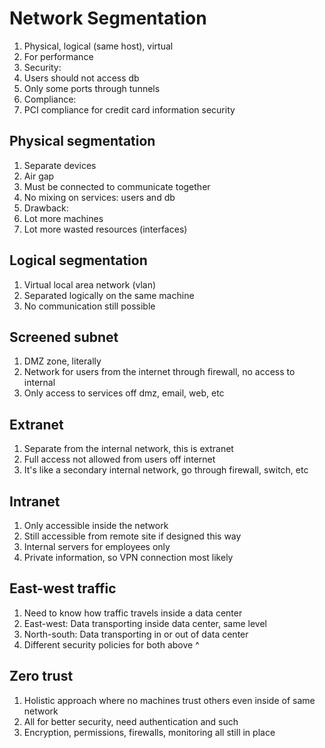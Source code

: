 # Network Segmentation

1. Physical, logical (same host), virtual
1. For performance
1. Security:
 1. Users should not access db
 1. Only some ports through tunnels
1. Compliance:
 1. PCI compliance for credit card information security

## Physical segmentation

1. Separate devices
1. Air gap
1. Must be connected to communicate together
1. No mixing on services: users and db
1. Drawback:
 1. Lot more machines
 1. Lot more wasted resources (interfaces)

## Logical segmentation

1. Virtual local area network (vlan)
1. Separated logically on the same machine
1. No communication still possible

## Screened subnet

1. DMZ zone, literally
1. Network for users from the internet through firewall, no access to internal
1. Only access to services off dmz, email, web, etc

## Extranet

1. Separate from the internal network, this is extranet
1. Full access not allowed from users off internet
1. It's like a secondary internal network, go through firewall, switch, etc

## Intranet

1. Only accessible inside the network
1. Still accessible from remote site if designed this way
1. Internal servers for employees only
1. Private information, so VPN connection most likely

## East-west traffic

1. Need to know how traffic travels inside a data center
1. East-west: Data transporting inside data center, same level
1. North-south: Data transporting in or out of data center
1. Different security policies for both above ^

## Zero trust

1. Holistic approach where no machines trust others even inside of same network
1. All for better security, need authentication and such
1. Encryption, permissions, firewalls, monitoring all still in place
